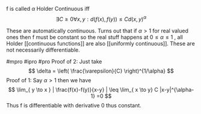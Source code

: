 f is called $\alpha$ Holder Continuous iff 
$$
\exists C\geq 0 \forall x,y:d(f(x),f(y)) \leq Cd(x,y)^\alpha
$$

These are automatically continuous. 
Turns out that if $\alpha >1$ for real valued ones then f must be constant so the real stuff happens at $0 \leq \alpha \leq 1$ , all Holder [[continuous functions]] are also [[uniformly continuous]]. These are not necessarily differentiable.

#mpro #ipro #pro Proof of 2: Just take 
$$
\delta = \left( \frac{\varepsilon}{C} \right)^{1/\alpha}
$$
Proof of 1: Say $\alpha >1$ then we have 
$$
\lim_{ y \to x } | \frac{f(x)-f(y)}{x-y} | \leq \lim_{ x \to y} C |x-y|^{\alpha-1} =0
$$
Thus f is differentiable with derivative 0 thus constant.